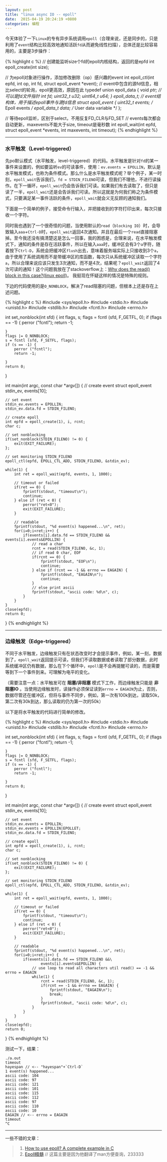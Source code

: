 ```yaml
---
layout: post
title: "linux async IO -- epoll"
date:  2015-04-19 20:24:19 +0800
categories: 编程
---
```


今天体验了一下`Linux`的专有异步系统调用`epoll`（合理来说，还是同步的，只是利用了`event`结构比较高效地通知活跃`fd`从而避免线性扫描），总体还是比较容易用的，主要是3步操作：

{% highlight c %}
// 创建能监听size个fd的epoll内核结构，返回的是epfd
int epoll_create(int size);

// 为epoll对象进行操作，添加修改删除（op）感兴趣的event
int epoll_ctl(int epfd, int op, int fd, struct epoll_event *event);
// event中包含的源fd信息，相比select的轮询，epoll更高效，原因在此
typedef union epoll_data {
    void        *ptr; // 可以是fd文件指针
    int          fd;
    uint32_t     u32;
    uint64_t     u64;
} epoll_data_t;
// event结构体，用于描述epoll事件与源fd信息
struct epoll_event {
    uint32_t     events;      /* Epoll events */
    epoll_data_t data;        /* User data variable */
};

// 等待epoll监听，区别于select，不用反复FD_CLR与FD_SET
// events每次都会自动更新，maxevents不能大于size, timeout是毫秒数
int epoll_wait(int epfd, struct epoll_event *events,
                      int maxevents, int timeout);
{% endhighlight %}

---

### 水平触发（Level-triggered）


先po默认模式（水平触发，level-triggered）的代码。水平触发是针对`fd`的某一事件来设置的，例如要监听`ev`的可读事件，使用：`ev.events = EPOLLIN`，默认是水平触发模式，也称为条件模式。那么什么是水平触发模式呢？举个例子，某一时刻，`epoll_wait`告诉我们，`fd = STDIN_FILENO`可读，但我们不理他，不进行读操作。在下一循环，`epoll_wait`仍会告诉我们可读。如果我们有去读取了，但只是读了一半，`epoll_wait`还是会告诉我们可读。所以这就是为何我们称之为条件模式，只要满足某一事件活跃的条件，`epoll_wait`就会义无反顾的通知我们。

下面是一个简单的例子，接受命令行输入，并把接收到的字符打印出来，每次只接收一个字符。

同时我也遇到了一个很奇怪的问题，当使用默认的`read`（`blocking IO`）时，会导致输入`aaa`+`Ctrl-D`时，`epoll_wait`返回4次通知。并且在最后一个`read`直接阻塞掉。至今我还没有搞清楚这是怎么一回事，我的困惑是，合理来说，在水平触发模式下，通知的条件是存在活跃事件，所以在输入`aaa`时，缓冲区会有3个`a`字符，随着按下`Ctrl-D`，系统会把缓冲区`flush`出去，意味着服务端实际上只接收到3个`a`，由于使用了系统调用而不是带缓冲区的库函数，每次只从系统缓冲区读取一个字符`a`，所以合理来说应该只发生3次通知，而不是4次，结果呢？`epoll_wait`返回了4次可读的通知！这个问题我放在了stackoverflow上：[Why does the read() block in this case?(linux epoll)](http://stackoverflow.com/questions/29727210/why-does-the-read-block-in-this-caselinux-epoll)。
我挺现在怀疑这样的情况是特殊的规则。

下边的代码使用的是`O_NONBLOCK`，解决了read阻塞的问题，但根本上还是存在上述问题。

{% highlight c %}
#include <sys/epoll.h>
#include <stdio.h>
#include <unistd.h>
#include <stdlib.h>
#include <fcntl.h>
#include <errno.h>

int set_nonblock(int sfd) {
    int flags, s;
    flags = fcntl (sfd, F_GETFL, 0);
    if (flags == -1) {
        perror ("fcntl");
        return -1;

    }
    flags |= O_NONBLOCK;
    s = fcntl (sfd, F_SETFL, flags);
    if (s == -1) {
        perror ("fcntl");
        return -1;

    }
    return 0;
}

int main(int argc, const char *argv[]) {
    // create event
    struct epoll_event stdin_ev, events[10];

    // set event
    stdin_ev.events = EPOLLIN;
    stdin_ev.data.fd = STDIN_FILENO;

    // create epoll
    int epfd = epoll_create(1), i, rcnt;
    char c;

    // set nonblocking
    if(set_nonblock(STDIN_FILENO) != 0) {
        exit(EXIT_FAILURE);
    };
    
    // set monitoring STDIN_FILENO 
    epoll_ctl(epfd, EPOLL_CTL_ADD, STDIN_FILENO, &stdin_ev);

    while(1) {
        int ret = epoll_wait(epfd, events, 1, 1000);

        // timeout or failed
        if(ret == 0) {
            fprintf(stdout, "timeout\n");
            continue;
        } else if (ret < 0) {
            perror("ret<0");
            exit(EXIT_FAILURE);
        }

        // readable
        fprintf(stdout, "%d event(s) happened...\n", ret);
        for(i=0;i<ret;i++) {
            if(events[i].data.fd == STDIN_FILENO && events[i].events&EPOLLIN) {
                // read a char
                rcnt = read(STDIN_FILENO, &c, 1); 
                // if read 0 char, EOF
                if(rcnt == 0) {
                    fprintf(stdout, "EOF\n");
                    continue;
                } else if (rcnt == -1 && errno == EAGAIN) {
                    fprintf(stdout, "EAGAIN\n");
                    continue;
                }
                // else print ascii
                fprintf(stdout, "ascii code: %d\n", c);
            }
        } 
    }
    close(epfd);
    return 0;
}
{% endhighlight %}

----

### 边缘触发（Edge-triggered）

不同于水平触发，边缘触发只有在状态改变时才会提示事件，例如，某一刻，数据到了，`epoll_wait`返回提示可读，但我们不读取数据或者读取了部分数据，此时系统缓冲区仍有数据，那么在下个循环中，`epoll`是不会再提醒可读的，而是需要等到下一个事件到来。可理解为电平的变化。

（需要注意一点：水平触发可在 __阻塞/非阻塞__ 模式下工作，而边缘触发只能是 __非阻塞IO__ 。当使用边缘触发时，读操作必须保证读到`errno = EAGAIN`为止，否则，数据尽管还在缓冲区，但将与事件不同步，例如，第一次有100k到达，读取50k，第二次有30k到达，那么读取的仍为第一次的50k）

以下是将水平触发的代码进行简单的修改。

{% highlight c %}
#include <sys/epoll.h>
#include <stdio.h>
#include <unistd.h>
#include <stdlib.h>
#include <fcntl.h>
#include <errno.h>

int set_nonblock(int sfd) {
    int flags, s;
    flags = fcntl (sfd, F_GETFL, 0);
    if (flags == -1) {
        perror ("fcntl");
        return -1;

    }
    flags |= O_NONBLOCK;
    s = fcntl (sfd, F_SETFL, flags);
    if (s == -1) {
        perror ("fcntl");
        return -1;

    }
    return 0;
}

int main(int argc, const char *argv[])
{
    // create event
    struct epoll_event stdin_ev, events[10];

    // set event
    stdin_ev.events = EPOLLIN;
    stdin_ev.events = EPOLLIN|EPOLLET;
    stdin_ev.data.fd = STDIN_FILENO;

    // create epoll
    int epfd = epoll_create(1), i, rcnt;
    char c;

    // set nonblocking
    if(set_nonblock(STDIN_FILENO) != 0) {
        exit(EXIT_FAILURE);
    };
    
    // set monitoring STDIN_FILENO 
    epoll_ctl(epfd, EPOLL_CTL_ADD, STDIN_FILENO, &stdin_ev);

    while(1) {
        int ret = epoll_wait(epfd, events, 1, 1000);

        // timeout or failed
        if(ret == 0) {
            fprintf(stdout, "timeout\n");
            continue;
        } else if (ret < 0) {
            perror("ret<0");
            exit(EXIT_FAILURE);
        }

        // readable
        fprintf(stdout, "%d event(s) happened...\n", ret);
        for(i=0;i<ret;i++) {
            if(events[i].data.fd == STDIN_FILENO &&\
                    events[i].events&EPOLLIN) {
                // use loop to read all characters util read() == -1 && errno = EAGAIN
                while(1) {
                    rcnt = read(STDIN_FILENO, &c, 1);
                    if(rcnt == -1 && errno == EAGAIN) {
                        fprintf(stdout, "EAGAIN\n");
                        break;
                    }
                    fprintf(stdout, "ascii code: %d\n", c);
                }
            }
        } 
    }
    close(epfd);
    return 0;
}
{% endhighlight %}

测试一下，结果：

```
./a.out
timeout
hayespan // <-- "hayespan"+`Ctrl-D`
1 event(s) happened...
ascii code: 104
ascii code: 97
ascii code: 121
ascii code: 101
ascii code: 115
ascii code: 112
ascii code: 97
ascii code: 110
ascii code: 10
EAGAIN // <-- errno = EAGAIN
timeout
^C

```

----

一些不错的文章：

> 1. [How to use epoll? A complete example in C](https://banu.com/blog/2/how-to-use-epoll-a-complete-example-in-c/)
> 2. [Epoll精髓](http://www.cnblogs.com/onlyxp/archive/2007/08/10/851222.html) // 这篇主要是因为他翻译了man方便查询，233333

